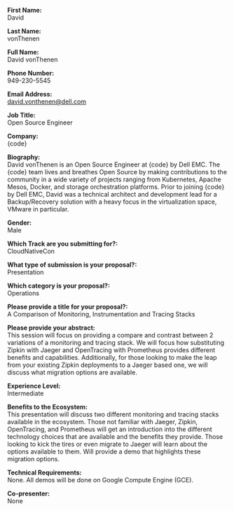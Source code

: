 **First Name:**  
David

**Last Name:**  
vonThenen

**Full Name:**  
David vonThenen

**Phone Number:**  
949-230-5545

**Email Address:**  
david.vonthenen@dell.com

**Job Title:**  
Open Source Engineer

**Company:**  
{code}

**Biography:**  
David vonThenen is an Open Source Engineer at {code} by Dell EMC. The {code} team lives and breathes Open Source by making contributions to the community in a wide variety of projects ranging from Kubernetes, Apache Mesos, Docker, and storage orchestration platforms. Prior to joining {code} by Dell EMC, David was a technical architect and development lead for a Backup/Recovery solution with a heavy focus in the virtualization space, VMware in particular.

**Gender:**  
Male

**Which Track are you submitting for?:**  
CloudNativeCon

**What type of submission is your proposal?:**  
Presentation

**Which category is your proposal?:**  
Operations

**Please provide a title for your proposal?:**  
A Comparison of Monitoring, Instrumentation and Tracing Stacks

**Please provide your abstract:**  
This session will focus on providing a compare and contrast between 2 variations of a monitoring and tracing stack. We will focus how substituting Zipkin with Jaeger and OpenTracing with Prometheus provides different benefits and capabilities. Additionally, for those looking to make the leap from your existing Zipkin deployments to a Jaeger based one, we will discuss what migration options are available.

**Experience Level:**  
Intermediate

**Benefits to the Ecosystem:**  
This presentation will discuss two different monitoring and tracing stacks available in the ecosystem. Those not familiar with Jaeger, Zipkin, OpenTracing, and Prometheus will get an introduction into the different technology choices that are available and the benefits they provide. Those looking to kick the tires or even migrate to Jaeger will learn about the options available to them. Will provide a demo that highlights these migration options.

**Technical Requirements:**  
None. All demos will be done on Google Compute Engine (GCE).

**Co-presenter:**  
None

